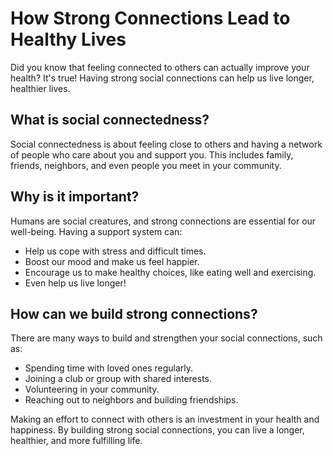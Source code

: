 # How Strong Connections Lead to Healthy Lives

Did you know that feeling connected to others can actually improve your health? It's true! Having strong social connections can help us live longer, healthier lives.

## What is social connectedness?

Social connectedness is about feeling close to others and having a network of people who care about you and support you. This includes family, friends, neighbors, and even people you meet in your community.

## Why is it important?

Humans are social creatures, and strong connections are essential for our well-being. Having a support system can:

- Help us cope with stress and difficult times.
- Boost our mood and make us feel happier.
- Encourage us to make healthy choices, like eating well and exercising.
- Even help us live longer!

## How can we build strong connections?

There are many ways to build and strengthen your social connections, such as:

- Spending time with loved ones regularly.
- Joining a club or group with shared interests.
- Volunteering in your community.
- Reaching out to neighbors and building friendships.

Making an effort to connect with others is an investment in your health and happiness. By building strong social connections, you can live a longer, healthier, and more fulfilling life.
